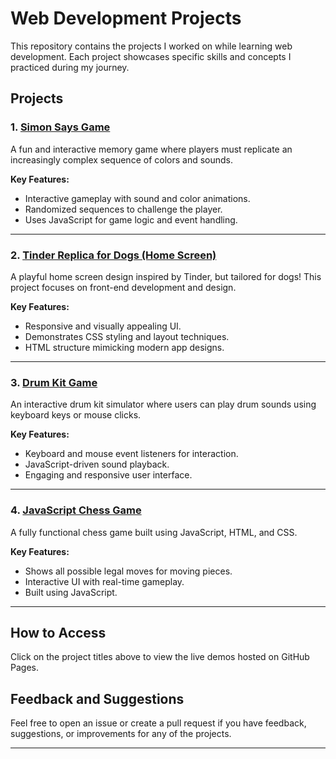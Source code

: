 # Web Development Projects
This repository contains the projects I worked on while learning web development. Each project showcases specific skills and concepts I practiced during my journey.

## Projects

### 1. [Simon Says Game](https://rohanshenoy30.github.io/webdevelopment-projects/Simon%20Game%20Challenge%20Completed/)
A fun and interactive memory game where players must replicate an increasingly complex sequence of colors and sounds.

**Key Features:**
- Interactive gameplay with sound and color animations.
- Randomized sequences to challenge the player.
- Uses JavaScript for game logic and event handling.

---

### 2. [Tinder Replica for Dogs (Home Screen)](https://rohanshenoy30.github.io/webdevelopment-projects/TinDog%20Project/)
A playful home screen design inspired by Tinder, but tailored for dogs! This project focuses on front-end development and design.

**Key Features:**
- Responsive and visually appealing UI.
- Demonstrates CSS styling and layout techniques.
- HTML structure mimicking modern app designs.

---

### 3. [Drum Kit Game](https://rohanshenoy30.github.io/webdevelopment-projects/Drum%20Kit%20Completed/)
An interactive drum kit simulator where users can play drum sounds using keyboard keys or mouse clicks.

**Key Features:**
- Keyboard and mouse event listeners for interaction.
- JavaScript-driven sound playback.
- Engaging and responsive user interface.

---

### 4. [JavaScript Chess Game](https://rohanshenoy30.github.io/webdevelopment-projects/javascript-chess-game/)
A fully functional chess game built using JavaScript, HTML, and CSS.

**Key Features:**
- Shows all possible legal moves for moving pieces.
- Interactive UI with real-time gameplay.
- Built using JavaScript.

---

## How to Access
Click on the project titles above to view the live demos hosted on GitHub Pages. 

## Feedback and Suggestions
Feel free to open an issue or create a pull request if you have feedback, suggestions, or improvements for any of the projects.

---
